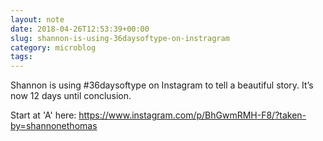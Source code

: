 ```yaml
---
layout: note
date: 2018-04-26T12:53:39+00:00
slug: shannon-is-using-36daysoftype-on-instragram
category: microblog
tags:
---
```

Shannon is using #36daysoftype on Instagram to tell a beautiful story. It’s now 12 days until conclusion.

Start at 'A' here: https://www.instagram.com/p/BhGwmRMH-F8/?taken-by=shannonethomas
